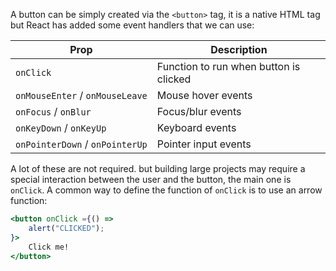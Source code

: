 A button can be simply created via the `<button>` tag, it is a native HTML tag but React has added some event handlers that we can use:

| Prop                            | Description                            |
| ------------------------------- | -------------------------------------- |
| `onClick`                       | Function to run when button is clicked |
| `onMouseEnter` / `onMouseLeave` | Mouse hover events                     |
| `onFocus` / `onBlur`            | Focus/blur events                      |
| `onKeyDown` / `onKeyUp`         | Keyboard events                        |
| `onPointerDown` / `onPointerUp` | Pointer input events                   |
A lot of these are not required. but building large projects may require a special interaction between the user and the button, the main one is `onClick`. A common way to define the function of `onClick` is to use an arrow function:
```jsx
<button onClick ={() => 
	alert("CLICKED");
}>
	Click me!
</button>
```
